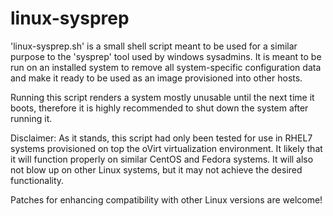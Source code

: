 linux-sysprep
=============

'linux-sysprep.sh' is a small shell script meant to be used for a similar
purpose to the 'sysprep' tool used by windows sysadmins. It is meant to be run
on an installed system to remove all system-specific configuration data and make
it ready to be used as an image provisioned into other hosts.

Running this script renders a system mostly unusable until the next time it
boots, therefore it is highly recommended to shut down the system after running
it.

Disclaimer: As it stands, this script had only been tested for use in RHEL7
systems provisioned on top the oVirt virtualization environment. It likely that
it will function properly on similar CentOS and Fedora systems. It will also not
blow up on other Linux systems, but it may not achieve the desired
functionality.

Patches for enhancing compatibility with other Linux versions are welcome!

